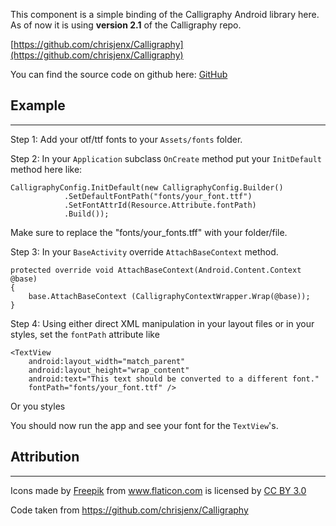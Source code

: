 This component is a simple binding of the Calligraphy Android library here. As of now it is using **version 2.1** of the Calligraphy repo.

[https://github.com/chrisjenx/Calligraphy](https://github.com/chrisjenx/Calligraphy)

You can find the source code on github here: [GitHub](https://github.com/kevinskrei/XamarinCalligraphy)

## Example ##
---
Step 1:
Add your otf/ttf fonts to your `Assets/fonts` folder.

Step 2:
In your `Application` subclass `OnCreate` method put your `InitDefault` method here like:

    CalligraphyConfig.InitDefault(new CalligraphyConfig.Builder()
				.SetDefaultFontPath("fonts/your_font.ttf")
				.SetFontAttrId(Resource.Attribute.fontPath)
				.Build());

Make sure to replace the "fonts/your_fonts.tff" with your folder/file.

Step 3:
In your `BaseActivity` override `AttachBaseContext` method.
    
    protected override void AttachBaseContext(Android.Content.Context @base)
	{
		base.AttachBaseContext (CalligraphyContextWrapper.Wrap(@base));
	}

Step 4:
Using either direct XML manipulation in your layout files or in your styles, set the `fontPath` attribute like

    <TextView
    	android:layout_width="match_parent"
    	android:layout_height="wrap_content"
    	android:text="This text should be converted to a different font."
    	fontPath="fonts/your_font.ttf" />
    	
 Or you styles
 
 You should now run the app and see your font for the `TextView`'s.
 
## Attribution ##
---
<div>Icons made by <a href="http://www.freepik.com" title="Freepik">Freepik</a> from <a href="http://www.flaticon.com" title="Flaticon">www.flaticon.com</a>             is licensed by <a href="http://creativecommons.org/licenses/by/3.0/" title="Creative Commons BY 3.0">CC BY 3.0</a></div>

Code taken from https://github.com/chrisjenx/Calligraphy
 